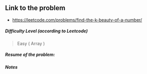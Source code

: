 ## Link to the problem
 
 - https://leetcode.com/problems/find-the-k-beauty-of-a-number/
 
##### Difficulty Level (according to Leetcode)
 
 > Easy ( Array )
 
##### Resume of the problem:



##### Notes
  